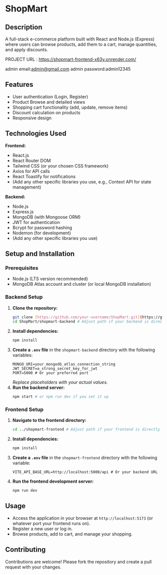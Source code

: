# ShopMart

## Description
A full-stack e-commerce platform built with React and Node.js (Express) where users can browse products, add them to a cart, manage quantities, and apply discounts.

PROJECT URL : https://shopmart-frontend-x63y.onrender.com/

admin email:admin@gmail.com
admin password:admin12345

## Features
* User authentication (Login, Register)
* Product Browse and detailed views
* Shopping cart functionality (add, update, remove items)
* Discount calculation on products
* Responsive design

## Technologies Used

**Frontend:**
* React.js
* React Router DOM
* Tailwind CSS (or your chosen CSS framework)
* Axios for API calls
* React Toastify for notifications
* (Add any other specific libraries you use, e.g., Context API for state management)

**Backend:**
* Node.js
* Express.js
* MongoDB (with Mongoose ORM)
* JWT for authentication
* Bcrypt for password hashing
* Nodemon (for development)
* (Add any other specific libraries you use)

## Setup and Installation

### Prerequisites
* Node.js (LTS version recommended)
* MongoDB Atlas account and cluster (or local MongoDB installation)

### Backend Setup

1.  **Clone the repository:**
    ```bash
    git clone [https://github.com/your-username/ShopMart.git](https://github.com/your-username/ShopMart.git)
    cd ShopMart/shopmart-backend # Adjust path if your backend is directly in shopmart
    ```
2.  **Install dependencies:**
    ```bash
    npm install
    ```
3.  **Create a `.env` file** in the `shopmart-backend` directory with the following variables:
    ```
    MONGO_URI=your_mongodb_atlas_connection_string
    JWT_SECRET=a_strong_secret_key_for_jwt
    PORT=5000 # Or your preferred port
    ```
    *Replace placeholders with your actual values.*
4.  **Run the backend server:**
    ```bash
    npm start # or npm run dev if you set it up
    ```

### Frontend Setup

1.  **Navigate to the frontend directory:**
    ```bash
    cd ../shopmart-frontend # Adjust path if your frontend is directly in shopmart
    ```
2.  **Install dependencies:**
    ```bash
    npm install
    ```
3.  **Create a `.env` file** in the `shopmart-frontend` directory with the following variable:
    ```
    VITE_API_BASE_URL=http://localhost:5000/api # Or your backend URL
    ```
4.  **Run the frontend development server:**
    ```bash
    npm run dev
    ```

## Usage
* Access the application in your browser at `http://localhost:5173` (or whatever port your frontend runs on).
* Register a new user or log in.
* Browse products, add to cart, and manage your shopping.

## Contributing
Contributions are welcome! Please fork the repository and create a pull request with your changes.
